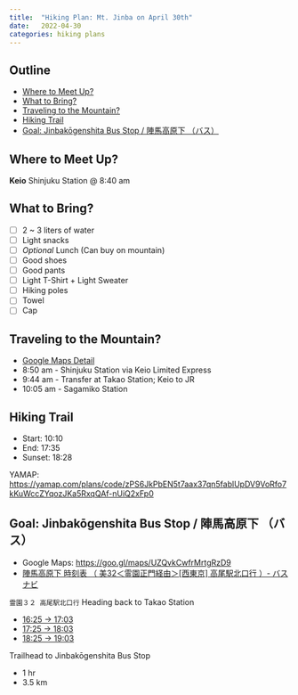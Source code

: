 ```yaml
---
title:  "Hiking Plan: Mt. Jinba on April 30th"
date:   2022-04-30
categories: hiking plans
---
```


## Outline <!-- omit in toc -->
* [Where to Meet Up?](#where-to-meet-up)
* [What to Bring?](#what-to-bring)
* [Traveling to the Mountain?](#traveling-to-the-mountain)
* [Hiking Trail](#hiking-trail)
* [Goal: Jinbakōgenshita Bus Stop / 陣馬高原下 （バス）](#goal-jinbakōgenshita-bus-stop--陣馬高原下-バス)

## Where to Meet Up?

**Keio** Shinjuku Station @ 8:40 am

## What to Bring?

* [ ] 2 ~ 3 liters of water
* [ ] Light snacks
* [ ] _Optional_ Lunch (Can buy on mountain)
* [ ] Good shoes
* [ ] Good pants
* [ ] Light T-Shirt + Light Sweater
* [ ] Hiking poles
* [ ] Towel
* [ ] Cap

## Traveling to the Mountain?

* [Google Maps Detail](https://goo.gl/maps/wDYrWP4tJHd95dtU6)
* 8:50 am - Shinjuku Station via Keio Limited Express
* 9:44 am - Transfer at Takao Station; Keio to JR
* 10:05 am - Sagamiko Station

## Hiking Trail

* Start: 10:10
* End: 17:35
* Sunset: 18:28

YAMAP: <https://yamap.com/plans/code/zPS6JkPbEN5t7aax37qn5fablUpDV9VoRfo7kKuWccZYqozJKa5RxqQAf-nUiQ2xFp0>

## Goal: Jinbakōgenshita Bus Stop / 陣馬高原下 （バス）
* Google Maps: <https://goo.gl/maps/UZQvkCwfrMrtgRzD9>
* [陣馬高原下 時刻表 （ 美32＜霊園正門経由＞[西東京] 高尾駅北口行 ）- バスナビ](http://transfer.navitime.biz/bus-navi/pc/diagram/BusDiagram?orvCode=00042341&course=0000453401&stopNo=1)

`霊園３２ 高尾駅北口行` Heading back to Takao Station
* [16:25 -> 17:03](https://goo.gl/maps/jSwY99674NrK5EMF9)
* [17:25 -> 18:03](https://goo.gl/maps/3gjurhw255zMqE5D7)
* [18:25 -> 19:03](https://goo.gl/maps/xgsJeJRiYYxJaqFN9)

Trailhead to Jinbakōgenshita Bus Stop
* 1 hr
* 3.5 km
